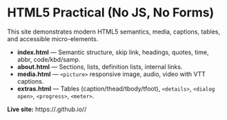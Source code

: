 # HTML5 Practical (No JS, No Forms)

This site demonstrates modern HTML5 semantics, media, captions, tables, and accessible micro-elements.

- **index.html** — Semantic structure, skip link, headings, quotes, time, abbr, code/kbd/samp.
- **about.html** — Sections, lists, definition lists, internal links.
- **media.html** — `<picture>` responsive image, audio, video with VTT captions.
- **extras.html** — Tables (caption/thead/tbody/tfoot), `<details>`, `<dialog open>`, `<progress>`, `<meter>`.

**Live site:** https://<Ness-Lan>.github.io/<Html-5-practical>/

